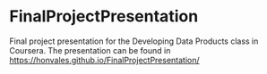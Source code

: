 # FinalProjectPresentation
Final project presentation for the Developing Data Products class in Coursera. The presentation can be found in https://honvales.github.io/FinalProjectPresentation/
